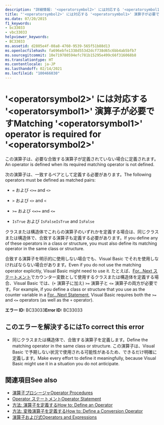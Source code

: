 ```yaml
---
description: "詳細情報: '<operatorsymbol2>' には対応する '<operatorsymbol1>' 演算子が必要です"
title: "'<operatorsymbol2>' には対応する '<operatorsymbol1>' 演算子が必要です"
ms.date: 07/20/2015
f1_keywords:
- bc33033
- vbc33033
helpviewer_keywords:
- BC33033
ms.assetid: d2805e4f-08a8-4760-9539-565f51b88d13
ms.openlocfilehash: fa696ebfe1338d553d2dcf738d65c6bb4ab5bfb7
ms.sourcegitcommit: 10e719780594efc781b15295e499c66f316068b8
ms.translationtype: HT
ms.contentlocale: ja-JP
ms.lasthandoff: 02/14/2021
ms.locfileid: "100466030"
---
```

# <a name="matching-operatorsymbol1-operator-is-required-for-operatorsymbol2"></a><span data-ttu-id="3e7a6-103">'\<operatorsymbol2>' には対応する '\<operatorsymbol1>' 演算子が必要です</span><span class="sxs-lookup"><span data-stu-id="3e7a6-103">Matching '\<operatorsymbol1>' operator is required for '\<operatorsymbol2>'</span></span>

<span data-ttu-id="3e7a6-104">この演算子は、必要な合致する演算子が定義されていない場合に定義されます。</span><span class="sxs-lookup"><span data-stu-id="3e7a6-104">An operator is defined when its required matching operator is not defined.</span></span>  
  
 <span data-ttu-id="3e7a6-105">次の演算子は、一致するペアとして定義する必要があります。</span><span class="sxs-lookup"><span data-stu-id="3e7a6-105">The following operators must be defined as matched pairs:</span></span>  
  
- <span data-ttu-id="3e7a6-106">`=` および `<>`</span><span class="sxs-lookup"><span data-stu-id="3e7a6-106">`=` and `<>`</span></span>  
  
- <span data-ttu-id="3e7a6-107">`>` および `<`</span><span class="sxs-lookup"><span data-stu-id="3e7a6-107">`>` and `<`</span></span>  
  
- <span data-ttu-id="3e7a6-108">`>=` および `<=`</span><span class="sxs-lookup"><span data-stu-id="3e7a6-108">`>=` and `<=`</span></span>  
  
- <span data-ttu-id="3e7a6-109">`IsTrue` および `IsFalse`</span><span class="sxs-lookup"><span data-stu-id="3e7a6-109">`IsTrue` and `IsFalse`</span></span>  
  
 <span data-ttu-id="3e7a6-110">クラスまたは構造体でこれらの演算子のいずれかを定義する場合は、同じクラスまたは構造体で、合致する演算子も定義する必要があります。</span><span class="sxs-lookup"><span data-stu-id="3e7a6-110">If you define any of these operators in a class or structure, you must also define its matching operator in the same class or structure.</span></span>  
  
 <span data-ttu-id="3e7a6-111">合致する演算子を明示的に使用しない場合でも、Visual Basic でそれを使用しなければならない場合があります。</span><span class="sxs-lookup"><span data-stu-id="3e7a6-111">Even if you do not use the matching operator explicitly, Visual Basic might need to use it.</span></span> <span data-ttu-id="3e7a6-112">たとえば、[For...Next ステートメント](../language-reference/statements/for-next-statement.md)でカウンター変数として使用するクラスまたは構造体を定義する場合、Visual Basic では、(`+` 演算子に加え) `>=` 演算子と `<=` 演算子の両方が必要です。</span><span class="sxs-lookup"><span data-stu-id="3e7a6-112">For example, if you define a class or structure that you use as the counter variable in a [For...Next Statement](../language-reference/statements/for-next-statement.md), Visual Basic requires both the `>=` and `<=` operators (as well as the `+` operator).</span></span>  
  
 <span data-ttu-id="3e7a6-113">**エラー ID:** BC33033</span><span class="sxs-lookup"><span data-stu-id="3e7a6-113">**Error ID:** BC33033</span></span>  
  
## <a name="to-correct-this-error"></a><span data-ttu-id="3e7a6-114">このエラーを解決するには</span><span class="sxs-lookup"><span data-stu-id="3e7a6-114">To correct this error</span></span>  
  
- <span data-ttu-id="3e7a6-115">同じクラスまたは構造体で、合致する演算子を定義します。</span><span class="sxs-lookup"><span data-stu-id="3e7a6-115">Define the matching operator in the same class or structure.</span></span> <span data-ttu-id="3e7a6-116">この演算子は、Visual Basic で予期しない状況で使用される可能性があるため、できるだけ明確に定義します。</span><span class="sxs-lookup"><span data-stu-id="3e7a6-116">Make every effort to define it meaningfully, because Visual Basic might use it in a situation you do not anticipate.</span></span>  
  
## <a name="see-also"></a><span data-ttu-id="3e7a6-117">関連項目</span><span class="sxs-lookup"><span data-stu-id="3e7a6-117">See also</span></span>

- [<span data-ttu-id="3e7a6-118">演算子プロシージャ</span><span class="sxs-lookup"><span data-stu-id="3e7a6-118">Operator Procedures</span></span>](../programming-guide/language-features/procedures/operator-procedures.md)
- [<span data-ttu-id="3e7a6-119">Operator ステートメント</span><span class="sxs-lookup"><span data-stu-id="3e7a6-119">Operator Statement</span></span>](../language-reference/statements/operator-statement.md)
- [<span data-ttu-id="3e7a6-120">方法: 演算子を定義する</span><span class="sxs-lookup"><span data-stu-id="3e7a6-120">How to: Define an Operator</span></span>](../programming-guide/language-features/procedures/how-to-define-an-operator.md)
- [<span data-ttu-id="3e7a6-121">方法: 変換演算子を定義する</span><span class="sxs-lookup"><span data-stu-id="3e7a6-121">How to: Define a Conversion Operator</span></span>](../programming-guide/language-features/procedures/how-to-define-a-conversion-operator.md)
- [<span data-ttu-id="3e7a6-122">演算子および式</span><span class="sxs-lookup"><span data-stu-id="3e7a6-122">Operators and Expressions</span></span>](../programming-guide/language-features/operators-and-expressions/index.md)
